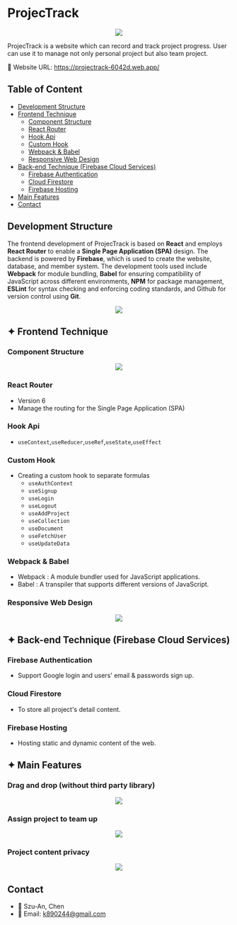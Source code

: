 # ProjecTrack

<p align="center">
<img src="src/images/web_logo.png" />
</p>

ProjecTrack is a website which can record and track project progress. User can use it to manage not only personal project but also team project.

:link: Website URL: https://projectrack-6042d.web.app/

## Table of Content

- [Development Structure](#Development-Structure)
- [Frontend Technique](#-Frontend-Technique)
  - [Component Structure](#Component-Structure)
  - [React Router](#React-Router)
  - [Hook Api](#Hook-Api)
  - [Custom Hook](#Custom-Hook)
  - [Webpack & Babel](#Webpack--Babel)
  - [Responsive Web Design](#Responsive-Web-Design)
- [Back-end Technique (Firebase Cloud Services)](#-back-end-technique-firebase-cloud-services)
  - [Firebase Authentication](#firebase-authentication)
  - [Cloud Firestore](#cloud-firestore)
  - [Firebase Hosting](#firebase-hosting)
- [Main Features](#-main-features)
- [Contact](#contact)

## Development Structure

The frontend development of ProjecTrack is based on **React** and employs **React Router** to enable a **Single Page Application (SPA)** design. The backend is powered by **Firebase**, which is used to create the website, database, and member system. The development tools used include **Webpack** for module bundling, **Babel** for ensuring compatibility of JavaScript across different environments, **NPM** for package management, **ESLint** for syntax checking and enforcing coding standards, and Github for version control using **Git**.

<p align="center">
<img src="src/images/skill-structure.png" />
</p>

## ✦ Frontend Technique

### Component Structure

<p align="center">
<img src="src/images/structure.png" />
</p>

### React Router

- Version 6
- Manage the routing for the Single Page Application (SPA)

### Hook Api

- `useContext`,`useReducer`,`useRef`,`useState`,`useEffect`

### Custom Hook

- Creating a custom hook to separate formulas
  - `useAuthContext`
  - `useSignup`
  - `useLogin`
  - `useLogout`
  - `useAddProject`
  - `useCollection`
  - `useDocument`
  - `useFetchUser`
  - `useUpdateData`

### Webpack & Babel

- Webpack : A module bundler used for JavaScript applications.
- Babel : A transpiler that supports different versions of JavaScript.

### Responsive Web Design

<p align="center">
<img src="src/images/device.jpg" />
</p>

## ✦ Back-end Technique (Firebase Cloud Services)

### Firebase Authentication

- Support Google login and users' email & passwords sign up.

### Cloud Firestore

- To store all project's detail content.

### Firebase Hosting

- Hosting static and dynamic content of the web.

## ✦ Main Features

### Drag and drop (without third party library)

<p align="center">
<img src="src/images/dnd.gif" />
</p>

### Assign project to team up

<p align="center">
<img src="src/images/assign.gif" />
</p>

### Project content privacy

<p align="center">
<img src="src/images/privacy.gif" />
</p>

## Contact

- 🐣 Szu-An, Chen
- 📧 Email: k890244@gmail.com
